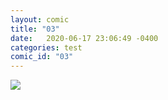 ```yaml
---
layout: comic
title: "03"
date:   2020-06-17 23:06:49 -0400
categories: test
comic_id: "03"
---
```


<img class="comic" src="/assets/comics/{{ page.comic_id }}.png" />
